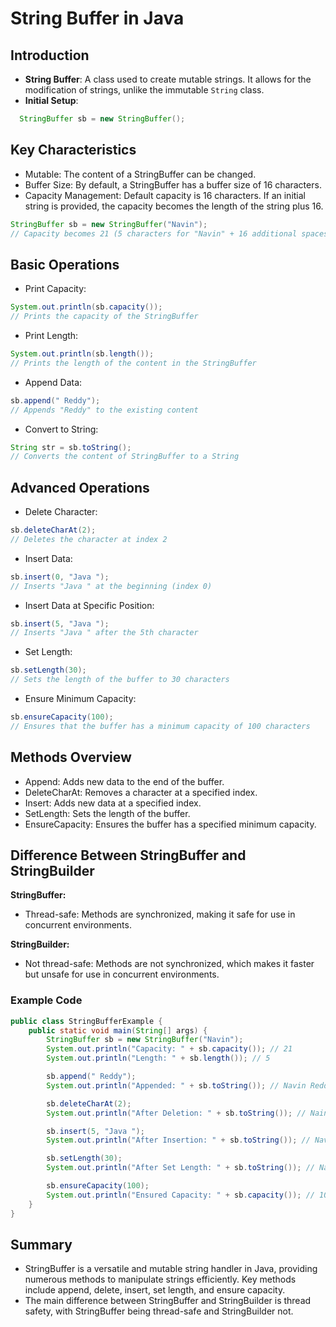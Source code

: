 # String Buffer in Java

## Introduction

- **String Buffer**: A class used to create mutable strings. It allows for the modification of strings, unlike the immutable `String` class.
- **Initial Setup**:

```java
  StringBuffer sb = new StringBuffer();
```

## Key Characteristics

- Mutable: The content of a StringBuffer can be changed.
- Buffer Size: By default, a StringBuffer has a buffer size of 16 characters.
- Capacity Management:
  Default capacity is 16 characters.
  If an initial string is provided, the capacity becomes the length of the string plus 16.

```java
StringBuffer sb = new StringBuffer("Navin");
// Capacity becomes 21 (5 characters for "Navin" + 16 additional spaces)
```

## Basic Operations

- Print Capacity:

```java
System.out.println(sb.capacity());
// Prints the capacity of the StringBuffer

```

- Print Length:

```java
System.out.println(sb.length());
// Prints the length of the content in the StringBuffer
```

- Append Data:

```java
sb.append(" Reddy");
// Appends "Reddy" to the existing content
```

- Convert to String:

```java
String str = sb.toString();
// Converts the content of StringBuffer to a String
```

## Advanced Operations

- Delete Character:

```java
sb.deleteCharAt(2);
// Deletes the character at index 2
```

- Insert Data:

```java
sb.insert(0, "Java ");
// Inserts "Java " at the beginning (index 0)
```

- Insert Data at Specific Position:

```java
sb.insert(5, "Java ");
// Inserts "Java " after the 5th character
```

- Set Length:

```java
sb.setLength(30);
// Sets the length of the buffer to 30 characters
```

- Ensure Minimum Capacity:

```java
sb.ensureCapacity(100);
// Ensures that the buffer has a minimum capacity of 100 characters
```

## Methods Overview

- Append: Adds new data to the end of the buffer.
- DeleteCharAt: Removes a character at a specified index.
- Insert: Adds new data at a specified index.
- SetLength: Sets the length of the buffer.
- EnsureCapacity: Ensures the buffer has a specified minimum capacity.

## Difference Between StringBuffer and StringBuilder

**StringBuffer:**

- Thread-safe: Methods are synchronized, making it safe for use in concurrent environments.

**StringBuilder:**

- Not thread-safe: Methods are not synchronized, which makes it faster but unsafe for use in concurrent environments.

### Example Code

```java
public class StringBufferExample {
    public static void main(String[] args) {
        StringBuffer sb = new StringBuffer("Navin");
        System.out.println("Capacity: " + sb.capacity()); // 21
        System.out.println("Length: " + sb.length()); // 5

        sb.append(" Reddy");
        System.out.println("Appended: " + sb.toString()); // Navin Reddy

        sb.deleteCharAt(2);
        System.out.println("After Deletion: " + sb.toString()); // Nain Reddy

        sb.insert(5, "Java ");
        System.out.println("After Insertion: " + sb.toString()); // Navin Java Reddy

        sb.setLength(30);
        System.out.println("After Set Length: " + sb.toString()); // Navin Java Reddy (followed by spaces)

        sb.ensureCapacity(100);
        System.out.println("Ensured Capacity: " + sb.capacity()); // 100
    }
}
```

## Summary

- StringBuffer is a versatile and mutable string handler in Java, providing numerous methods to manipulate strings efficiently.
  Key methods include append, delete, insert, set length, and ensure capacity.
- The main difference between StringBuffer and StringBuilder is thread safety, with StringBuffer being thread-safe and StringBuilder not.
